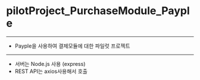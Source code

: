 # pilotProject_PurchaseModule_Payple
--------------------------------------
- Payple을 사용하여 결제모듈에 대한 파일럿 프로젝트
--------------------------------------
- 서버는 Node.js 사용 (express)
- REST API는 axios사용해서 호출

